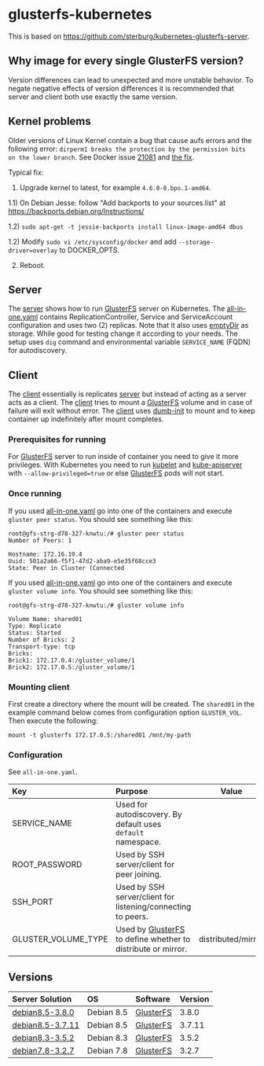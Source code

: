 glusterfs-kubernetes
====================

This is based on https://github.com/sterburg/kubernetes-glusterfs-server.

## Why image for every single GlusterFS version?
Version differences can lead to unexpected and more unstable behavior. To negate negative effects of
version differences it is recommended that server and client both use exactly the same version.

## Kernel problems
Older versions of Linux Kernel contain a bug that cause aufs errors and the following error:
`dirperm1 breaks the protection by the permission bits on the lower branch`. See Docker issue [21081]
and [the fix].

Typical fix:

1) Upgrade kernel to latest, for example `4.6.0-0.bpo.1-amd64`.

1.1) On Debian Jesse: follow "Add backports to your sources.list" at https://backports.debian.org/Instructions/

1.2) `sudo apt-get -t jessie-backports install linux-image-amd64 dbus`

1.2) Modify `sudo vi /etc/sysconfig/docker` and add `--storage-driver=overlay` to DOCKER_OPTS.

2) Reboot.

## Server
The [server] shows how to run [GlusterFS] server on Kubernetes. The [all-in-one.yaml] contains 
ReplicationController, Service and ServiceAccount configuration and uses two (2) replicas. Note
that it also uses [emptyDir] as storage. While good for testing change it according to your needs.
The setup uses `dig` command and environmental variable `SERVICE_NAME` (FQDN) for autodiscovery.

## Client
The [client] essentially is replicates [server] but instead of acting as a server acts as a client.
The [client] tries to mount a [GlusterFS] volume and in case of failure will exit without error.
The [client] uses [dumb-init] to mount and to keep container up indefinitely after mount completes.

### Prerequisites for running
For [GlusterFS] server to run inside of container you need to give it more privileges. With Kubernetes
you need to run [kubelet] and [kube-apiserver] with `--allow-privileged=true` or else [GlusterFS]
pods will not start.

### Once running
If you used [all-in-one.yaml] go into one of the containers and execute `gluster peer status`.
You should see something like this:
```
root@gfs-strg-d78-327-knwtu:/# gluster peer status
Number of Peers: 1

Hostname: 172.16.19.4
Uuid: 501a2a66-f5f1-47d2-aba9-e5e35f68cce3
State: Peer in Cluster (Connected
```

If you used [all-in-one.yaml] go into one of the containers and execute `gluster volume info`.
You should see something like this:
```
root@gfs-strg-d78-327-knwtu:/# gluster volume info

Volume Name: shared01
Type: Replicate
Status: Started
Number of Bricks: 2
Transport-type: tcp
Bricks:
Brick1: 172.17.0.4:/gluster_volume/1
Brick2: 172.17.0.5:/gluster_volume/1
```

### Mounting client
First create a directory where the mount will be created. The `shared01` in the example command below comes from configuration option `GLUSTER_VOL`.
Then execute the following:
```
mount -t glusterfs 172.17.0.5:/shared01 /mnt/my-path
```

### Configuration
See `all-in-one.yaml`.

|Key                |Purpose                                                       |Value             |
|:------------------|:-------------------------------------------------------------|------------------|
|SERVICE_NAME       |Used for autodiscovery. By default uses `default` namespace.  |                  |
|ROOT_PASSWORD      |Used by SSH server/client for peer joining.                   |                  |
|SSH_PORT           |Used by SSH server/client for listening/connecting to peers.  |                  |
|GLUSTER_VOLUME_TYPE|Used by [GlusterFS] to define whether to distribute or mirror.|distributed/mirror|

## Versions
|Server Solution   |OS        |Software   |Version|
|:-----------------|:---------|:----------|:------|
|[debian8.5-3.8.0] |Debian 8.5|[GlusterFS]|3.8.0  |
|[debian8.5-3.7.11]|Debian 8.5|[GlusterFS]|3.7.11 |
|[debian8.3-3.5.2] |Debian 8.3|[GlusterFS]|3.5.2  |
|[debian7.8-3.2.7] |Debian 7.8|[GlusterFS]|3.2.7  |

[GlusterFS]: https://www.gluster.org/
[server]: https://github.com/matthewvalimaki/glusterfs-kubernetes/tree/master/server
[client]: https://github.com/matthewvalimaki/glusterfs-kubernetes/tree/master/client
[all-in-one.yaml]: https://github.com/matthewvalimaki/glusterfs-kubernetes/blob/master/server/all-in-one.yaml
[emptyDir]: http://kubernetes.io/docs/user-guide/volumes/#emptydir
[kubelet]: http://kubernetes.io/docs/admin/kubelet/
[kube-apiserver]: http://kubernetes.io/docs/admin/kube-apiserver/
[21081]: https://github.com/docker/docker/issues/21081#issuecomment-214986527
[the fix]: http://www.gossamer-threads.com/lists/linux/kernel/2256803
[dumb-init]: https://github.com/Yelp/dumb-init

[debian8.5-3.8.0]: https://github.com/matthewvalimaki/glusterfs-kubernetes/tree/master/server/debian8.5-3.8.0
[debian8.5-3.7.11]: https://github.com/matthewvalimaki/glusterfs-kubernetes/tree/master/server/debian8.5-3.7.11
[debian8.3-3.5.2]: https://github.com/matthewvalimaki/glusterfs-kubernetes/tree/master/server/debian8.3-3.5.2
[debian7.8-3.2.7]: https://github.com/matthewvalimaki/glusterfs-kubernetes/tree/master/server/debian7.8-3.2.7
